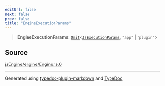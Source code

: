 ```yaml
---
editUrl: false
next: false
prev: false
title: "EngineExecutionParams"
---
```


> **EngineExecutionParams**: [`Omit`]( https://www.typescriptlang.org/docs/handbook/utility-types.html#omittype-keys )\<[`JsExecutionParams`](/api/engine/jsexecution/interfaces/jsexecutionparams/), `"app"` \| `"plugin"`\>

## Source

[jsEngine/engine/Engine.ts:6](https://github.com/mProjectsCode/obsidian-js-engine-plugin/blob/6478290/jsEngine/engine/Engine.ts#L6)

***

Generated using [typedoc-plugin-markdown](https://www.npmjs.com/package/typedoc-plugin-markdown) and [TypeDoc](https://typedoc.org/)
